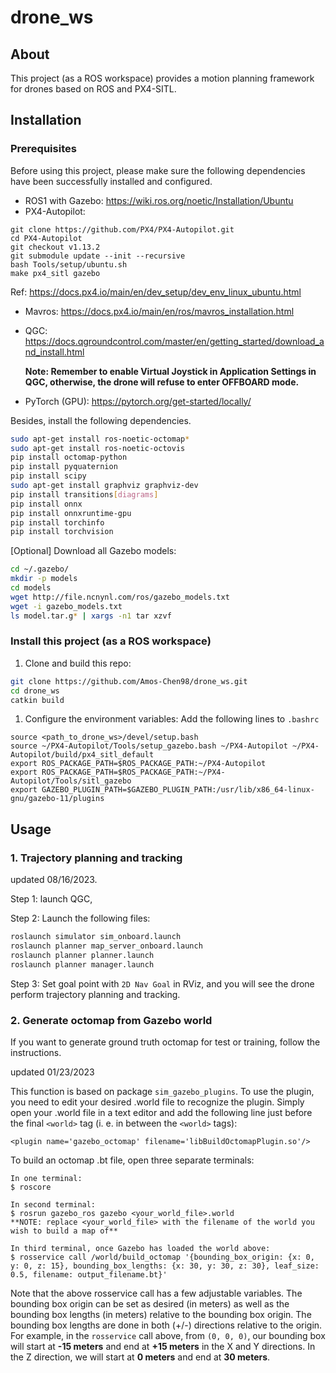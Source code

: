 # **drone_ws**

## **About**

This project (as a ROS workspace) provides a motion planning framework for drones based on ROS and PX4-SITL.

## **Installation**

### **Prerequisites**

Before using this project, please make sure the following dependencies have been successfully installed and configured.

- ROS1 with Gazebo: https://wiki.ros.org/noetic/Installation/Ubuntu
- PX4-Autopilot:

```
git clone https://github.com/PX4/PX4-Autopilot.git
cd PX4-Autopilot
git checkout v1.13.2
git submodule update --init --recursive
bash Tools/setup/ubuntu.sh
make px4_sitl gazebo
```

Ref:  https://docs.px4.io/main/en/dev_setup/dev_env_linux_ubuntu.html

- Mavros: https://docs.px4.io/main/en/ros/mavros_installation.html

- QGC: https://docs.qgroundcontrol.com/master/en/getting_started/download_and_install.html

  **Note: Remember to enable Virtual Joystick in Application Settings in QGC, otherwise, the drone will refuse to enter OFFBOARD mode.**

- PyTorch (GPU): https://pytorch.org/get-started/locally/

Besides, install the following dependencies.

```bash
sudo apt-get install ros-noetic-octomap*
sudo apt-get install ros-noetic-octovis
pip install octomap-python
pip install pyquaternion
pip install scipy
sudo apt-get install graphviz graphviz-dev
pip install transitions[diagrams]
pip install onnx
pip install onnxruntime-gpu
pip install torchinfo
pip install torchvision
```

[Optional] Download all Gazebo models:

```bash
cd ~/.gazebo/
mkdir -p models
cd models
wget http://file.ncnynl.com/ros/gazebo_models.txt
wget -i gazebo_models.txt
ls model.tar.g* | xargs -n1 tar xzvf
```

### **Install this project (as a ROS workspace)**

1. Clone and build this repo:

```bash
git clone https://github.com/Amos-Chen98/drone_ws.git
cd drone_ws
catkin build
```

1. Configure the environment variables: Add the following lines to `.bashrc`

```
source <path_to_drone_ws>/devel/setup.bash
source ~/PX4-Autopilot/Tools/setup_gazebo.bash ~/PX4-Autopilot ~/PX4-Autopilot/build/px4_sitl_default
export ROS_PACKAGE_PATH=$ROS_PACKAGE_PATH:~/PX4-Autopilot
export ROS_PACKAGE_PATH=$ROS_PACKAGE_PATH:~/PX4-Autopilot/Tools/sitl_gazebo
export GAZEBO_PLUGIN_PATH=$GAZEBO_PLUGIN_PATH:/usr/lib/x86_64-linux-gnu/gazebo-11/plugins
```

## **Usage**

### **1. Trajectory planning and tracking**

updated 08/16/2023.

Step 1: launch QGC,

Step 2: Launch the following files:

```bash
roslaunch simulator sim_onboard.launch
roslaunch planner map_server_onboard.launch
roslaunch planner planner.launch
roslaunch planner manager.launch
```

Step 3: Set goal point with `2D Nav Goal` in RViz, and you will see the drone perform trajectory planning and tracking.

### **2. Generate octomap from Gazebo world**

If you want to generate ground truth octomap for test or training, follow the instructions.

updated 01/23/2023

This function is based on package `sim_gazebo_plugins`. To use the plugin, you need to edit your desired .world file to recognize the plugin. Simply open your .world file in a text editor and add the following line just before the final `<world>` tag (i. e. in between the `<world>` tags):

```
<plugin name='gazebo_octomap' filename='libBuildOctomapPlugin.so'/>
```

To build an octomap .bt file, open three separate terminals:

```
In one terminal:
$ roscore

In second terminal:
$ rosrun gazebo_ros gazebo <your_world_file>.world
**NOTE: replace <your_world_file> with the filename of the world you wish to build a map of**

In third terminal, once Gazebo has loaded the world above:
$ rosservice call /world/build_octomap '{bounding_box_origin: {x: 0, y: 0, z: 15}, bounding_box_lengths: {x: 30, y: 30, z: 30}, leaf_size: 0.5, filename: output_filename.bt}'
```

Note that the above rosservice call has a few adjustable variables. The bounding box origin can be set as desired (in meters) as well as the bounding box lengths (in meters) relative to the bounding box origin. The bounding box lengths are done in both (+/-) directions relative to the origin. For example, in the `rosservice` call above, from `(0, 0, 0)`, our bounding box will start at **-15 meters** and end at **+15 meters** in the X and Y directions. In the Z direction, we will start at **0 meters** and end at **30 meters**.
